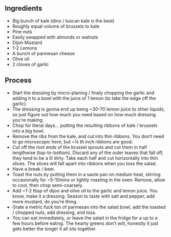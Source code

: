 ## Ingredients
- Big bunch of kale (dino / tuscan kale is the best)
- Roughly equal volume of brussels to kale
- Pine nuts
- Easily swapped with almonds or walnuts
- Dijon Mustard
- 1-2 Lemons
- A bunch of parmesan cheese
- Olive oil
- 2 cloves of garlic

## Process
- Start the dressing by micro-planing / finely chopping the garlic and adding it to a bowl with the juice of 1 lemon (to take the edge off the garlic).
- The dressing is gonna end up being ~30-70 lemon juice to other liquids, so just figure out how much you need based on how much dressing you're making.
- Chop for literal days… putting the resulting ribbons of kale / brussels into a big bowl.
- Remove the ribs from the kale, and cut into thin ribbons. You don’t need to go microscopic here, but ~⅛ th inch ribbons are good.
- Cut off the root ends of the brussel sprouts and cut them in half lengthwise (top-to-bottom). Discard any of the outer leaves that fall off, they tend to be a lil dirty. Take each half and cut horizontally into thin slices. The slices will fall apart into ribbons when you toss the salad.
- Have a break / beer.
- Toast the nuts by putting them in a saute pan on medium heat, stirring occasionally for ~5-10mins or lightly roasting in the oven. Remove, allow to cool, then chop semi-coarsely.
- Add ~1-2 tbsp of dijon and olive oil to the garlic and lemon juice. You know, make it a dressing. Season to taste with salt and pepper, add more mustard, do you’re thing.
- Grate a metric fuck ton of parmesan into the salad bowl, add the toasted / chopped nuts, add dressing, and toss.
- You can eat immediately, or leave the salad in the fridge for a up to a few hours before eating. The hearty greens don’t wilt, honestly it just gets better the longer it all sits together.
